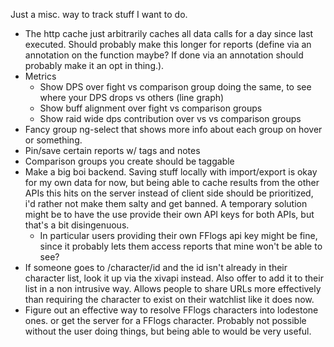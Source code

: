 Just a misc. way to track stuff I want to do.

* The http cache just arbitrarily caches all data calls for a day since last executed. Should probably make this longer for reports (define via an annotation on the function maybe? If done via an annotation should probably make it an opt in thing.).
* Metrics
  * Show DPS over fight vs comparison group doing the same, to see where your DPS drops vs others (line graph)
  * Show buff alignment over fight vs comparison groups
  * Show raid wide dps contribution over vs vs comparison groups
* Fancy group ng-select that shows more info about each group on hover or something.
* Pin/save certain reports w/ tags and notes
* Comparison groups you create should be taggable
* Make a big boi backend. Saving stuff locally with import/export is okay for my own data for now, but being able to cache results from the other APIs this hits on the server instead of client side should
be prioritized, i'd rather not make them salty and get banned. A temporary solution might be to have the use provide their own API keys for both APIs, but that's a bit disingenuous.
  * In particular users providing their own FFlogs api key might be fine, since it probably lets them access reports that mine won't be able to see?
* If someone goes to /character/id and the id isn't already in their character list, look it up via the
xivapi instead. Also offer to add it to their list in a non intrusive way. Allows people to share URLs 
more effectively than requiring the character to exist on their watchlist like it does now.
* Figure out an effective way to resolve FFlogs characters into lodestone ones. or get the server
 for a FFlogs character. Probably not possible without the user doing things, but being able to would be very useful.
